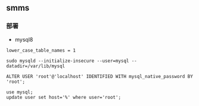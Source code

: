 ## smms

### 部署
- mysql8 
```agsl
lower_case_table_names = 1
```
```agsl
sudo mysqld --initialize-insecure --user=mysql --datadir=/var/lib/mysql
```
```
ALTER USER 'root'@'localhost' IDENTIFIED WITH mysql_native_password BY 'root';

use mysql;
update user set host='%' where user='root';
``` 
